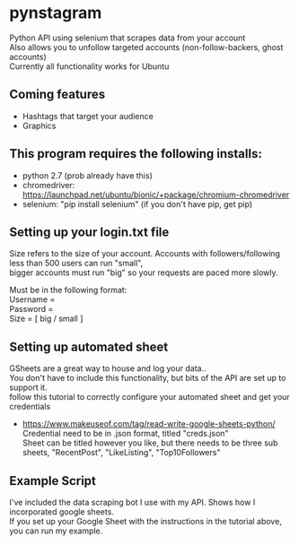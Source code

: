 # pynstagram
Python API using selenium that scrapes data from your account</br>
Also allows you to unfollow targeted accounts (non-follow-backers, ghost accounts)</br>
Currently all functionality works for Ubuntu</br>

## Coming features
  - Hashtags that target your audience
  - Graphics
  
## This program requires the following installs:
  - python 2.7 (prob already have this)
  - chromedriver: https://launchpad.net/ubuntu/bionic/+package/chromium-chromedriver
  - selenium: "pip install selenium" (if you don't have pip, get pip)
  
## Setting up your login.txt file
Size refers to the size of your account. Accounts with followers/following less than 500 users can run "small",</br>
bigger accounts must run "big" so your requests are paced more slowly.</br>

Must be in the following format:</br>
Username = <your username></br>
Password = <passwd></br>
Size = [ big / small ]</br>

## Setting up automated sheet
GSheets are a great way to house and log your data.. </br>
You don't have to include this functionality, but bits of the API are set up to support it.</br>
follow this tutorial to correctly configure your automated sheet and get your credentials</br>
- https://www.makeuseof.com/tag/read-write-google-sheets-python/
Credential need to be in .json format, titled "creds.json"</br>
Sheet can be titled however you like, but there needs to be three sub sheets, "RecentPost", "LikeListing", "Top10Followers"</br>

## Example Script
I've included the data scraping bot I use with my API. Shows how I incorporated google sheets.</br>
If you set up your Google Sheet with the instructions in the tutorial above, you can run my example.</br>
